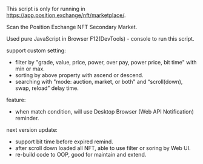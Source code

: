 This script is only for running in https://app.position.exchange/nft/marketplace/.

Scan the Position Exchange NFT Secondary Market.

Used pure JavaScript in Browser F12(DevTools) - console to run this script.

support custom setting:
- filter by "grade, value, price, power, over pay, power price, bit time" with min or max.
- sorting by above property with ascend or descend.
- searching with "mode: auction, market, or both" and “scroll(down), swap, reload” delay time.

feature:
- when match condition, will use Desktop Browser (Web API Notification) reminder.

next version update:
- support bit time before expired remind.
- after scroll down loaded all NFT, able to use filter or soring by Web UI.
- re-build code to OOP, good for maintain and extend.
